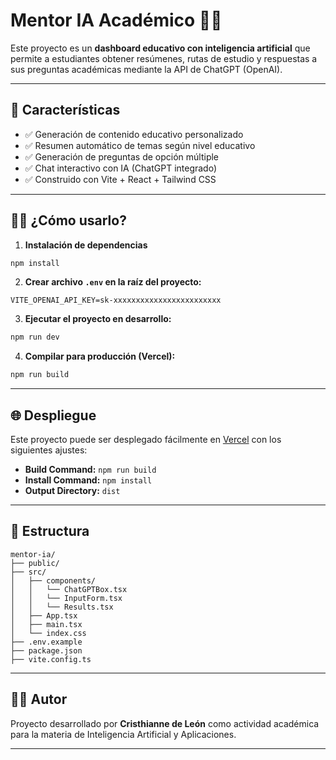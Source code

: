 # Mentor IA Académico 🧠📘

Este proyecto es un **dashboard educativo con inteligencia artificial** que permite a estudiantes obtener resúmenes, rutas de estudio y respuestas a sus preguntas académicas mediante la API de ChatGPT (OpenAI).

---

## 🚀 Características

- ✅ Generación de contenido educativo personalizado
- ✅ Resumen automático de temas según nivel educativo
- ✅ Generación de preguntas de opción múltiple
- ✅ Chat interactivo con IA (ChatGPT integrado)
- ✅ Construido con Vite + React + Tailwind CSS

---

## 🧑‍🏫 ¿Cómo usarlo?

1. **Instalación de dependencias**

```bash
npm install
```

2. **Crear archivo `.env` en la raíz del proyecto:**

```
VITE_OPENAI_API_KEY=sk-xxxxxxxxxxxxxxxxxxxxxxxx
```

3. **Ejecutar el proyecto en desarrollo:**

```bash
npm run dev
```

4. **Compilar para producción (Vercel):**

```bash
npm run build
```

---

## 🌐 Despliegue

Este proyecto puede ser desplegado fácilmente en [Vercel](https://vercel.com) con los siguientes ajustes:

- **Build Command:** `npm run build`
- **Install Command:** `npm install`
- **Output Directory:** `dist`

---

## 📁 Estructura

```
mentor-ia/
├── public/
├── src/
│   ├── components/
│   │   └── ChatGPTBox.tsx
│   │   └── InputForm.tsx
│   │   └── Results.tsx
│   ├── App.tsx
│   ├── main.tsx
│   └── index.css
├── .env.example
├── package.json
├── vite.config.ts
```

---

## 👩‍💻 Autor

Proyecto desarrollado por **Cristhianne de León** como actividad académica para la materia de Inteligencia Artificial y Aplicaciones.

---